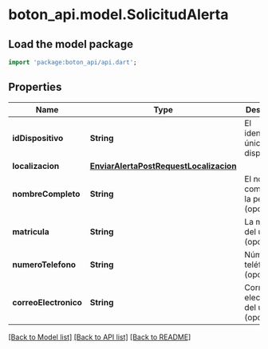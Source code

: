 # boton_api.model.SolicitudAlerta

## Load the model package
```dart
import 'package:boton_api/api.dart';
```

## Properties
Name | Type | Description | Notes
------------ | ------------- | ------------- | -------------
**idDispositivo** | **String** | El identificador único del dispositivo. | 
**localizacion** | [**EnviarAlertaPostRequestLocalizacion**](EnviarAlertaPostRequestLocalizacion.md) |  | 
**nombreCompleto** | **String** | El nombre completo de la persona (opcional). | [optional] 
**matricula** | **String** | La matrícula del usuario (opcional). | [optional] 
**numeroTelefono** | **String** | Número de teléfono (opcional). | [optional] 
**correoElectronico** | **String** | Correo electrónico del usuario (opcional). | [optional] 

[[Back to Model list]](../README.md#documentation-for-models) [[Back to API list]](../README.md#documentation-for-api-endpoints) [[Back to README]](../README.md)



